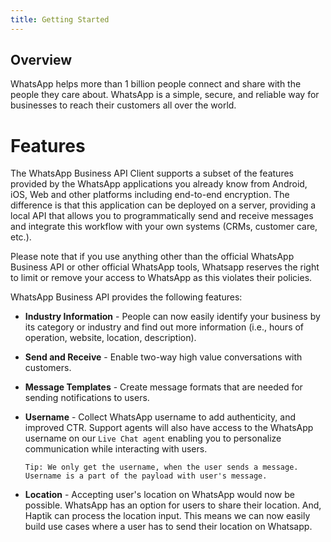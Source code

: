 ```yaml
---
title: Getting Started
---
```


## Overview
WhatsApp helps more than 1 billion people connect and share with the people they care about. WhatsApp is a simple, secure, and reliable way for businesses to reach their customers all over the world. 

# Features
The WhatsApp Business API Client supports a subset of the features provided by the WhatsApp applications you already know from Android, iOS, Web and other platforms including end-to-end encryption. The difference is that this application can be deployed on a server, providing a local API that allows you to programmatically send and receive messages and integrate this workflow with your own systems (CRMs, customer care, etc.).

Please note that if you use anything other than the official WhatsApp Business API or other official WhatsApp tools, Whatsapp reserves the right to limit or remove your access to WhatsApp as this violates their policies.

WhatsApp Business API provides the following features:

* **Industry Information** - People can now easily identify your business by its category or industry and find out more information (i.e., hours of operation, website, location, description).
* **Send and Receive** - Enable two-way high value conversations with customers.
* **Message Templates** - Create message formats that are needed for sending notifications to users.
* **Username** - Collect WhatsApp username to add authenticity, and improved CTR. Support agents will also have access to the WhatsApp username on our `Live Chat agent` enabling you to personalize communication while interacting with users.  

      Tip: We only get the username, when the user sends a message. Username is a part of the payload with user's message.
      
* **Location** - Accepting user's location on WhatsApp would now be possible. WhatsApp has an option for users to share their location. And, Haptik can process the location input. This means we can now easily build use cases where a user has to send their location on Whatsapp. 
